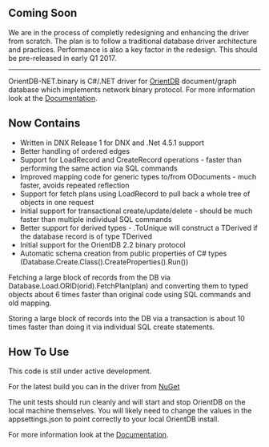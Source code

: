 Coming Soon
----------------------------------------------
We are in the process of completly redesigning and enhancing the driver from scratch.  The plan is to follow a traditional database driver architecture and practices.  Performance is also a key factor in the redesign.  This should be pre-released in early Q1 2017.

----------------------------------------------
OrientDB-NET.binary is C#/.NET driver for [OrientDB](http://www.orientdb.org/) document/graph database which implements network binary protocol. For more information look at the [Documentation](http://orientdb.com/docs/master/NET.html).

Now Contains
---------------------------------------------

* Written in DNX Release 1 for DNX and .Net 4.5.1 support
* Better handling of ordered edges
* Support for LoadRecord and CreateRecord operations - faster than performing the same action via SQL commands
* Improved mapping code for generic types to/from ODocuments - much faster, avoids repeated reflection
* Support for fetch plans using LoadRecord to pull back a whole tree of objects in one request
* Initial support for transactional create/update/delete - should be much faster than multiple individual SQL commands
* Better support for derived types - .ToUnique<TBase> will construct a TDerived if the database record is of type TDerived 
* Initial support for the OrientDB 2.2 binary protocol
* Automatic schema creation from public properties of C# types (Database.Create.Class<T>().CreateProperties().Run())

Fetching a large block of records from the DB via Database.Load.ORID(orid).FetchPlan(plan) and converting them to typed objects about 6 times faster than original code using SQL commands and old mapping.

Storing a large block of records into the DB via a transaction is about 10 times faster than doing it via individual SQL create statements.

How To Use
----------

This code is still under active development.

For the latest build you can in the driver from [NuGet](https://www.nuget.org/packages/OrientDB-Net.binary.Innov8tive/)

The unit tests should run cleanly and will start and stop OrientDB on the local machine themselves. You will likely need to change the values in the appsettings.json to point correctly to your local OrientDB install.

For more information look at the [Documentation](http://orientdb.com/docs/master/NET.html).
